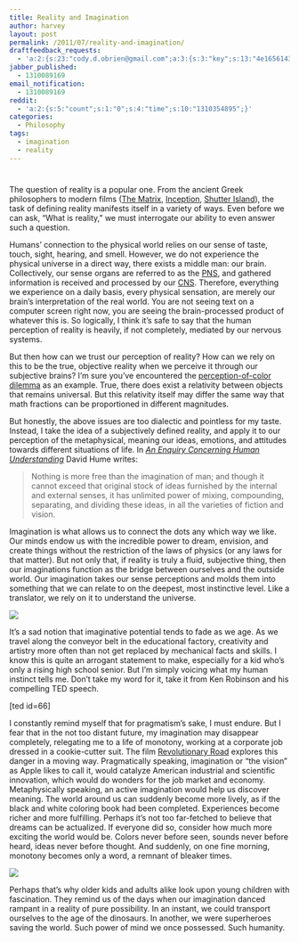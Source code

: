 ```yaml
---
title: Reality and Imagination
author: harvey
layout: post
permalink: /2011/07/reality-and-imagination/
draftfeedback_requests:
  - 'a:2:{s:23:"cody.d.obrien@gmail.com";a:3:{s:3:"key";s:13:"4e16561431459";s:4:"time";s:10:"1310086676";s:7:"user_id";s:8:"24387590";}s:21:"tansforever@gmail.com";a:3:{s:3:"key";s:13:"4e165647a85cb";s:4:"time";s:10:"1310086727";s:7:"user_id";s:8:"24387590";}}'
jabber_published:
  - 1310089169
email_notification:
  - 1310089169
reddit:
  - 'a:2:{s:5:"count";s:1:"0";s:4:"time";s:10:"1310354895";}'
categories:
  - Philosophy
tags:
  - imagination
  - reality
---
```

# 

The question of reality is a popular one. From the ancient Greek philosophers to modern films ([The Matrix][1], [Inception][2], [Shutter Island][3]), the task of defining reality manifests itself in a variety of ways. Even before we can ask, “What is reality,” we must interrogate our ability to even answer such a question.

 [1]: http://en.wikipedia.org/wiki/The_Matrix
 [2]: http://en.wikipedia.org/wiki/Inception
 [3]: http://en.wikipedia.org/wiki/Shutter_Island_(film)

Humans’ connection to the physical world relies on our sense of taste, touch, sight, hearing, and smell. However, we do not experience the physical universe in a direct way, there exists a middle man: our brain. Collectively, our sense organs are referred to as the [PNS][4], and gathered information is received and processed by our [CNS][5]. Therefore, everything we experience on a daily basis, every physical sensation, are merely our brain’s interpretation of the real world. You are not seeing text on a computer screen right now, you are seeing the brain-processed product of whatever this is. So logically, I think it’s safe to say that the human perception of reality is heavily, if not completely, mediated by our nervous systems.

 [4]: http://en.wikipedia.org/wiki/Peripheral_nervous_system
 [5]: http://en.wikipedia.org/wiki/Central_nervous_system

But then how can we trust our perception of reality? How can we rely on this to be the true, objective reality when we perceive it through our subjective brains? I’m sure you’ve encountered the [perception-of-color dilemma][6] as an example. True, there does exist a relativity between objects that remains universal. But this relativity itself may differ the same way that math fractions can be proportioned in different magnitudes.

 [6]: http://en.wikipedia.org/wiki/List_of_unsolved_problems_in_philosophy#Qualia

But honestly, the above issues are too dialectic and pointless for my taste. Instead, I take the idea of a subjectively defined reality, and apply it to our perception of the metaphysical, meaning our ideas, emotions, and attitudes towards different situations of life. In *[An Enquiry Concerning Human Understanding][7]* David Hume writes:

 [7]: http://en.wikipedia.org/wiki/An_Enquiry_Concerning_Human_Understanding

> Nothing is more free than the imagination of man; and though it cannot exceed that original stock of ideas furnished by the internal and external senses, it has unlimited power of mixing, compounding, separating, and dividing these ideas, in all the varieties of fiction and vision.

Imagination is what allows us to connect the dots any which way we like. Our minds endow us with the incredible power to dream, envision, and create things without the restriction of the laws of physics (or any laws for that matter). But not only that, if reality is truly a fluid, subjective thing, then our imaginations function as the bridge between ourselves and the outside world. Our imagination takes our sense perceptions and molds them into something that we can relate to on the deepest, most instinctive level. Like a translator, we rely on it to understand the universe.

![][8]

 [8]: http://www.google.com/url?source=imgres&ct=img&q=http://www.neptune3d.net/images/treehill.jpg&sa=X&ei=lFUWTrWbG8LZgAfekN33Dw&ved=0CAQQ8wc4Hg&usg=AFQjCNFMBnhLAPrwaXLnh26cxo6vrC2H_g

It’s a sad notion that imaginative potential tends to fade as we age. As we travel along the conveyor belt in the educational factory, creativity and artistry more often than not get replaced by mechanical facts and skills. I know this is quite an arrogant statement to make, especially for a kid who’s only a rising high school senior. But I’m simply voicing what my human instinct tells me. Don’t take my word for it, take it from Ken Robinson and his compelling TED speech.

[ted id=66]

I constantly remind myself that for pragmatism’s sake, I must endure. But I fear that in the not too distant future, my imagination may disappear completely, relegating me to a life of monotony, working at a corporate job dressed in a cookie-cutter suit. The film [Revolutionary Road][9] explores this danger in a moving way. Pragmatically speaking, imagination or “the vision” as Apple likes to call it, would catalyze American industrial and scientific innovation, which would do wonders for the job market and economy. Metaphysically speaking, an active imagination would help us discover meaning. The world around us can suddenly become more lively, as if the black and white coloring book had been completed. Experiences become richer and more fulfilling. Perhaps it’s not too far-fetched to believe that dreams can be actualized. If everyone did so, consider how much more exciting the world would be. Colors never before seen, sounds never before heard, ideas never before thought. And suddenly, on one fine morning, monotony becomes only a word, a remnant of bleaker times.

 [9]: http://en.wikipedia.org/wiki/Revolutionary_Road_(film)

![][10]

 [10]: http://www.google.com/url?source=imgres&ct=img&q=http://4.bp.blogspot.com/-14x67Be9e6E/TZnXqQdgcNI/AAAAAAAAAH8/EwIdAlylWFI/s1600/imagination2.jpg&sa=X&ei=rFQWTpLSMo7QgAeclMn3Dw&ved=0CAQQ8wc&usg=AFQjCNET0RviR5Dmg5j0bRP9SMWWul9_Ww

Perhaps that’s why older kids and adults alike look upon young children with fascination. They remind us of the days when our imagination danced rampant in a reality of pure possibility. In an instant, we could transport ourselves to the age of the dinosaurs. In another, we were superheroes saving the world. Such power of mind we once possessed. Such humanity.